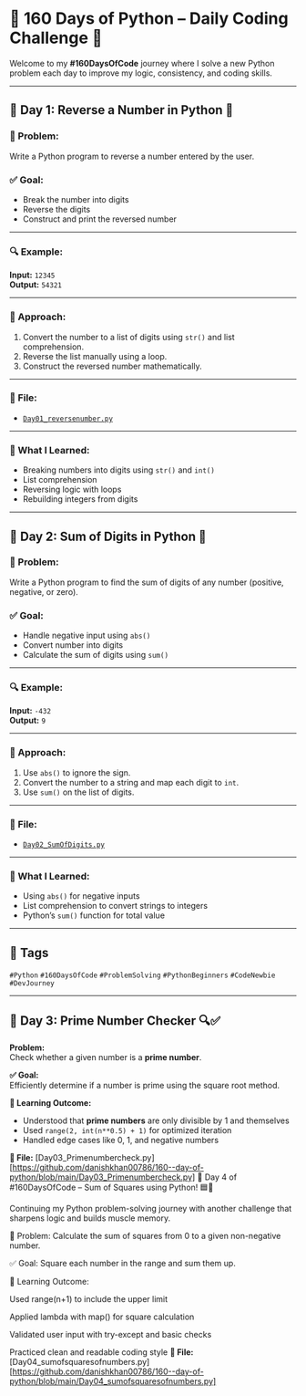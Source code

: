 # 🐍 160 Days of Python – Daily Coding Challenge 🚀

Welcome to my **#160DaysOfCode** journey where I solve a new Python problem each day to improve my logic, consistency, and coding skills.

---

## 🧠 Day 1: Reverse a Number in Python 🔁

### 🚀 Problem:
Write a Python program to reverse a number entered by the user.

### ✅ Goal:
- Break the number into digits
- Reverse the digits
- Construct and print the reversed number

---

### 🔍 Example:
**Input:** `12345`  
**Output:** `54321`

---

### 🧩 Approach:
1. Convert the number to a list of digits using `str()` and list comprehension.
2. Reverse the list manually using a loop.
3. Construct the reversed number mathematically.

---

### 📂 File:
- [`Day01_reversenumber.py`](https://github.com/danishkhan00786/160--day-of-python/blob/main/Day01_reversenumber.py)

---

### 🎯 What I Learned:
- Breaking numbers into digits using `str()` and `int()`
- List comprehension
- Reversing logic with loops
- Rebuilding integers from digits

---

## 🧠 Day 2: Sum of Digits in Python 🔢

### 🚀 Problem:
Write a Python program to find the sum of digits of any number (positive, negative, or zero).

### ✅ Goal:
- Handle negative input using `abs()`
- Convert number into digits
- Calculate the sum of digits using `sum()`

---

### 🔍 Example:
**Input:** `-432`  
**Output:** `9`

---

### 🧩 Approach:
1. Use `abs()` to ignore the sign.
2. Convert the number to a string and map each digit to `int`.
3. Use `sum()` on the list of digits.

---

### 📂 File:
- [`Day02_SumOfDigits.py`](https://github.com/danishkhan00786/160--day-of-python/blob/main/Day02_SumOfDigits.py)

---

### 🎯 What I Learned:
- Using `abs()` for negative inputs
- List comprehension to convert strings to integers
- Python’s `sum()` function for total value

---

## 📌 Tags
`#Python` `#160DaysOfCode` `#ProblemSolving` `#PythonBeginners` `#CodeNewbie` `#DevJourney`

---
## 🧠 Day 3: Prime Number Checker 🔍✅

**Problem:**  
Check whether a given number is a **prime number**.

**✅ Goal:**  
Efficiently determine if a number is prime using the square root method.

**🎯 Learning Outcome:**
- Understood that **prime numbers** are only divisible by 1 and themselves  
- Used `range(2, int(n**0.5) + 1)` for optimized iteration  
- Handled edge cases like 0, 1, and negative numbers

**📄 File:** [Day03_Primenumbercheck.py] [https://github.com/danishkhan00786/160--day-of-python/blob/main/Day03_Primenumbercheck.py]
🧠 Day 4 of #160DaysOfCode – Sum of Squares using Python! 🟦📐

Continuing my Python problem-solving journey with another challenge that sharpens logic and builds muscle memory.

🚀 Problem:
Calculate the sum of squares from 0 to a given non-negative number.

✅ Goal:
Square each number in the range and sum them up.

🎯 Learning Outcome:

Used range(n+1) to include the upper limit

Applied lambda with map() for square calculation

Validated user input with try-except and basic checks

Practiced clean and readable coding style
**📄 File:** [Day04_sumofsquaresofnumbers.py] [https://github.com/danishkhan00786/160--day-of-python/blob/main/Day04_sumofsquaresofnumbers.py]
